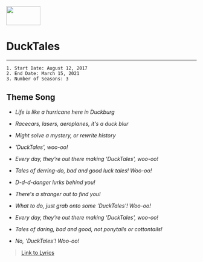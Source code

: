 <img src="https://static.wikia.nocookie.net/logopedia/images/1/17/DuckTales_2017_logo.svg/revision/latest?cb=20210303143243" width="90" height = "50">

# **DuckTales**
---
```
1. Start Date: August 12, 2017
2. End Date: March 15, 2021
3. Number of Seasons: 3
```

## Theme Song

* *Life is like a hurricane here in Duckburg*

* *Racecars, lasers, aeroplanes, it's a duck blur*

* *Might solve a mystery, or rewrite history*

* *'DuckTales', woo-oo!*

* *Every day, they're out there making 'DuckTales', woo-oo!*

* *Tales of derring-do, bad and good luck tales! Woo-oo!*

* *D-d-d-danger lurks behind you!*

* *There's a stranger out to find you!*

* *What to do, just grab onto some 'DuckTales'! Woo-oo!*

* *Every day, they're out there making 'DuckTales', woo-oo!*

* *Tales of daring, bad and good, not ponytails or cottontails!*

* *No, 'DuckTales'! Woo-oo!*

> [Link to Lyrics](https://www.lyricsondemand.com/tvthemes/ducktaleslyrics.html)
